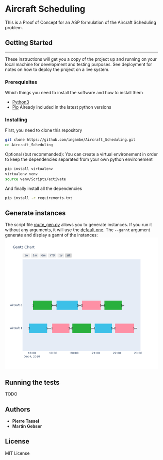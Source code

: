 # Aircraft Scheduling

This is a Proof of Concept for an ASP formulation of the Aircraft Scheduling problem.

## Getting Started
---------------

These instructions will get you a copy of the project up and running on
your local machine for development and testing purposes. See deployment
for notes on how to deploy the project on a live system.

### Prerequisites

Which things you need to install the software and how to install them


* [Python3](https://www.python.org/downloads/)
* [Pip](https://pip.pypa.io/en/stable/installing/) Already included in the latest python versions

### Installing

First, you need to clone this repository

```bash
git clone https://github.com/ingambe/Aircraft_Scheduling.git
cd Aircraft_Scheduling
```

Optional (but recommanded):
You can create a virtual environement in order to keep the dependencies separated from your own python environement

```bash
pip install virtualenv
virtualenv venv
source venv/Scripts/activate
```

And finally install all the dependencies

```bash
pip install -r requirements.txt
```

## Generate instances

The script file [route_gen.py](https://github.com/ingambe/Aircraft_Scheduling/blob/master/instance_generator/route_gen.py) allows you to generate instances.
If you run it without any arguments, it will use the [default one](https://github.com/ingambe/Aircraft_Scheduling/blob/master/instance_generator/default_parameters.py).
The `--gannt` argument generate and display a gannt of the instances:
![example of generated gannt](gannt.png)

## Running the tests

TODO

## Authors

-  **Pierre Tassel**
-  **Martin Gebser**

## License

MIT License
